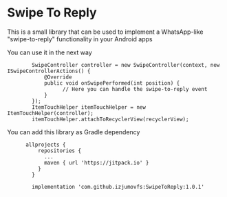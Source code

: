 # Swipe To Reply
This is a small library that can be used to implement a WhatsApp-like "swipe-to-reply" functionality in your Android apps

You can use it in the next way

            SwipeController controller = new SwipeController(context, new ISwipeControllerActions() {
                @Override
                public void onSwipePerformed(int position) {
                      // Here you can handle the swipe-to-reply event
                }
            });
            ItemTouchHelper itemTouchHelper = new ItemTouchHelper(controller);
            itemTouchHelper.attachToRecyclerView(recyclerView);

You can add this library as Gradle dependency

          allprojects {
              repositories {
                ...
                maven { url 'https://jitpack.io' }
              }
            }
            
            implementation 'com.github.izjumovfs:SwipeToReply:1.0.1'
